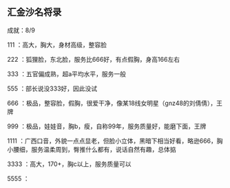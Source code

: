 ## 汇金沙名将录

成就：8/9

111 ：高大，胸大，身材高级，整容脸

222 ：狐狸脸，东北脸，服务比666好，有点假胸，身高166左右

333 ：五官偏成熟，超a平均水平，服务一般

555 ：部长说没333好，因此没试

666 ：极品，整容脸，假胸，很爱干净，像某18线女明星（gnz48的刘倩倩），王牌

999 ：极品，娃娃音，胸b，瘦，自称99年，服务质量好，能磨下面，王牌

1111 ：广西口音，外貌一点点显老，但脸小立体，黑暗下相当好看，略逊666，胸小腰细，服务温柔周到，臀推什么都有，说话自然有趣，总体掂

3333 ：高大，170+，胸c以上，服务质量可以

5555 ：
